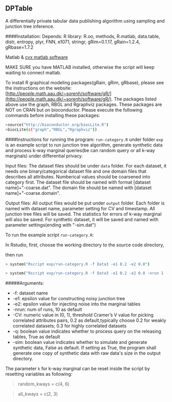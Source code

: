 ## DPTable
A differentially private tabular data publishing algorithm using sampling and junction tree inference.

####Installation:
Depends:
R library:  R.oo, methods, R.matlab, data.table, distr, entropy, plyr, FNN, e1071, stringr, gRim=0.1.17,  gRain=1.2.4,  gRbase=1.7.2

Matlab & [cvx matlab software](http://cvxr.com/cvx/)

MAKE SURE you have MATLAB installed, otherwise the script will keep waiting to connect matlab.

To install R graphical modeling packages(gRain, gRim, gRbase),
please see the instructions on the website: [http://people.math.aau.dk/~sorenh/software/gR/](http://people.math.aau.dk/~sorenh/software/gR/).
The packages listed above use the graph, RBGL and Rgraphviz packages. These packages are NOT on CRAN but on bioconductor. Please execute the following commands before installing these packages:
```sh
>source("http://bioconductor.org/biocLite.R")
>biocLite(c("graph","RBGL","Rgraphviz"))
```

####Instructions for running the program:
`run-category.R` under folder `exp` is an example script to run junction tree algorithm, generate synthetic data and process k-way marginal queries(be can random query or all k-way marginals) under differential privacy. 

Input files:
The dataset files should be under `data` folder. For each dataset, it needs one binary/categorical dataset file and one domain files that describes all attributes. Numberical values should be coarsened into category first. The dataset file should be named with format [dataset name]+"-coarse.dat". The domain file should be named with [dataset name]+"-coarse.domain".

Output files:
All output files would be put under `output` folder. Each folder is named with dataset name, parameter setting for CV and timestamp. All junction tree files will be saved. The statistics for errors of k-way marginal will also be saved. For synthetic dataset, it will be saved and named with parameter settings(ending with "-sim.dat")

To run the example script `run-category.R`:

In Rstudio, 
first, choose the working directory to the source code directory,

then run
```sh
> system("Rscript exp/run-category.R -f Data3 -e1 0.2 -e2 0.8")
```
```sh
> system("Rscript exp/run-category.R -f Data3 -e1 0.2 -e2 0.8 -nrun 1 -CV 0.3")
```

#####Arguments:
* -f: dataset name
* -e1: epsilon value for constructing noisy junction tree
* -e2: epsilon value for injecting noise into the marginal tables
* -nrun: num of runs, 10 as default
* -CV: numeric value in (0, 1),  threshold  Cramer’s V value for picking correlated attributes pairs, 0.2 as default,typically choose 0.2 for weakly correlated datasets; 0.3 for highly correlated datasets
* -q: boolean value indicates whether to process query on the releasing tables, True as default
* -sim: boolean value indicates whether to simulate and generate synthetic data, False as default. If setting as True, the program shall generate one copy of synthetic data with raw data's size in the output directory.

The parameter `k` for k-way marginal can be reset inside the script by resetting variables as following:
>random_kways = c(4, 6)

>all_kways = c(2, 3)
